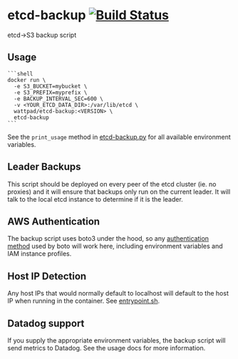 # etcd-backup [![Build Status](https://travis-ci.org/Wattpad/etcd-backup.svg?branch=master)](https://travis-ci.org/Wattpad/etcd-backup)

etcd->S3 backup script

## Usage

    ```shell
    docker run \
      -e S3_BUCKET=mybucket \
      -e S3_PREFIX=myprefix \
      -e BACKUP_INTERVAL_SEC=600 \
      -v <YOUR_ETCD_DATA_DIR>:/var/lib/etcd \
      wattpad/etcd-backup:<VERSION> \
      etcd-backup
    ```

See the `print_usage` method in [etcd-backup.py](etcd-backup.py) for all available environment variables.

## Leader Backups

This script should be deployed on every peer of the etcd cluster (ie. no proxies) and it will ensure that
backups only run on the current leader.  It will talk to the local etcd instance to determine if it is the
leader.

## AWS Authentication

The backup script uses boto3 under the hood, so any [authentication method](http://boto3.readthedocs.io/en/latest/guide/configuration.html#configuring-credentials)
used by boto will work here, including environment variables and IAM instance profiles.

## Host IP Detection

Any host IPs that would normally default to localhost will default to the host IP when running
in the container.  See [entrypoint.sh](entrypoint.sh).

## Datadog support

If you supply the appropriate environment variables, the backup script will send metrics to Datadog.  See the
usage docs for more information.
